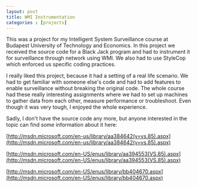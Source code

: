 ```yaml
---
layout: post
title: WMI Instrumentation
categories : [projects]
---
```


This was a project for my Intelligent System Surveillance course at Budapest University of Technology and Economics. In this project we received the source code for a Black Jack program and had to instrument it for surveillance through network using WMI. We also had to use StyleCop which enforced us specific coding practices.

I really liked this project, because it had a setting of a real life scenario. We had to get familiar with someone else's code and had to add features to enable surveillance without breaking the original code. The whole course had these really interesting assignments where we had to set up machines to gather data from each other, measure performance or troubleshoot. Even though it was very tough, I enjoyed the whole experience.

Sadly, I don't have the source code any more, but anyone interested in the topic can find some information about it here:

[http://msdn.microsoft.com/en-us/library/aa384642(v=vs.85).aspx](http://msdn.microsoft.com/en-us/library/aa384642(v=vs.85).aspx)

[http://msdn.microsoft.com/en-US/enus/library/aa394553(VS.85).aspx](http://msdn.microsoft.com/en-US/enus/library/aa394553(VS.85).aspx)

[http://msdn.microsoft.com/en-US/enus/library/bb404670.aspx](http://msdn.microsoft.com/en-US/enus/library/bb404670.aspx)